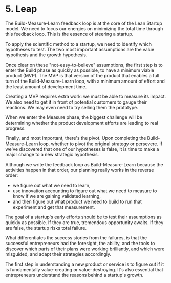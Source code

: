 # 5. Leap
The Build-Measure-Learn feedback loop is at the core of the Lean Startup model. We need to focus our energies on minimizing the total time through this feedback loop. This is the essence of steering a startup. 

To apply the scientific method to a startup, we need to identify which hypotheses to test. The two most important assumptions are the value hypothesis and the growth hypothesis.

Once clear on these "not-easy-to-believe" assumptions, the first step is to enter the Build phase as quickly as possible, to have a minimum viable product (MVP). The MVP is that version of the product that enables a full turn of the Build-Measure-Learn loop, with a minimum amount of effort and the least amount of development time.

Creating a MVP requires extra work: we must be able to measure its impact. We also need to get it in front of potential customers to gauge their reactions. We may even need to try selling them the prototype. 

When we enter the Measure phase, the biggest challenge will be determining whether the product development efforts are leading to real progress.

Finally, and most important, there's the pivot. Upon completing the Build-Measure-Learn loop. whether to pivot the original strategy or persevere. If we've discovered that one of our hypotheses is false, it is time to make a major change to a new strategic hypothesis. 

Although we write the feedback loop as Build-Measure-Learn because the activities happen in that order, our planning really works in the reverse order: 
- we figure out what we need to learn, 
- use innovation accounting to figure out what we need to measure to know if we are gaining validated learning, 
- and then figure out what product we need to build to run that experiment and get that measurement.

The goal of a startup's early efforts should be to test their assumptions as quickly as possible. If they are true, tremendous opportunity awaits. If they are false, the startup risks total failure.

What differentiates the success stories from the failures, is that the successful entrepreneurs had the foresight, the ability, and the tools to discover which parts of their plans were working brilliantly, and which were misguided, and adapt their strategies accordingly.

The first step in understanding a new product or service is to figure out if it is fundamentally value-creating or value-destroying. It's also essential that entrepreneurs understand the reasons behind a startup's growth.






















